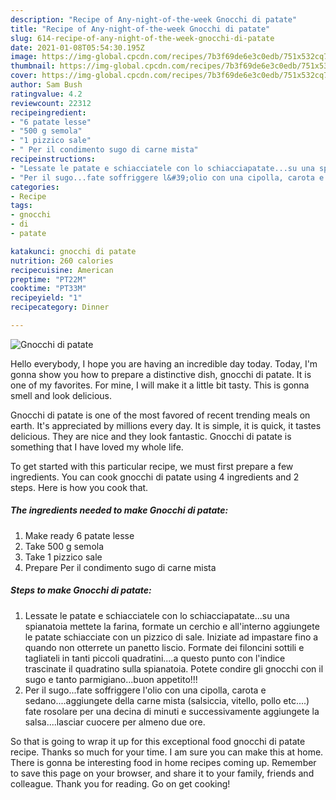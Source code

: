 ```yaml
---
description: "Recipe of Any-night-of-the-week Gnocchi di patate"
title: "Recipe of Any-night-of-the-week Gnocchi di patate"
slug: 614-recipe-of-any-night-of-the-week-gnocchi-di-patate
date: 2021-01-08T05:54:30.195Z
image: https://img-global.cpcdn.com/recipes/7b3f69de6e3c0edb/751x532cq70/gnocchi-di-patate-recipe-main-photo.jpg
thumbnail: https://img-global.cpcdn.com/recipes/7b3f69de6e3c0edb/751x532cq70/gnocchi-di-patate-recipe-main-photo.jpg
cover: https://img-global.cpcdn.com/recipes/7b3f69de6e3c0edb/751x532cq70/gnocchi-di-patate-recipe-main-photo.jpg
author: Sam Bush
ratingvalue: 4.2
reviewcount: 22312
recipeingredient:
- "6 patate lesse"
- "500 g semola"
- "1 pizzico sale"
- " Per il condimento sugo di carne mista"
recipeinstructions:
- "Lessate le patate e schiacciatele con lo schiacciapatate...su una spianatoia mettete la farina, formate un cerchio e all&#39;interno aggiungete le patate schiacciate con un pizzico di sale. Iniziate ad impastare fino a quando non otterrete un panetto liscio. Formate dei filoncini sottili e tagliateli in tanti piccoli quadratini....a questo punto con l&#39;indice trascinate il quadratino sulla spianatoia. Potete condire gli gnocchi con il sugo e tanto parmigiano...buon appetito!!!"
- "Per il sugo...fate soffriggere l&#39;olio con una cipolla, carota e sedano....aggiungete della carne mista (salsiccia, vitello, pollo etc....) fate rosolare per una decina di minuti e successivamente aggiungete la salsa....lasciar cuocere per almeno due ore."
categories:
- Recipe
tags:
- gnocchi
- di
- patate

katakunci: gnocchi di patate 
nutrition: 260 calories
recipecuisine: American
preptime: "PT22M"
cooktime: "PT33M"
recipeyield: "1"
recipecategory: Dinner

---
```



![Gnocchi di patate](https://img-global.cpcdn.com/recipes/7b3f69de6e3c0edb/751x532cq70/gnocchi-di-patate-recipe-main-photo.jpg)

Hello everybody, I hope you are having an incredible day today. Today, I'm gonna show you how to prepare a distinctive dish, gnocchi di patate. It is one of my favorites. For mine, I will make it a little bit tasty. This is gonna smell and look delicious.



Gnocchi di patate is one of the most favored of recent trending meals on earth. It's appreciated by millions every day. It is simple, it is quick, it tastes delicious. They are nice and they look fantastic. Gnocchi di patate is something that I have loved my whole life.


To get started with this particular recipe, we must first prepare a few ingredients. You can cook gnocchi di patate using 4 ingredients and 2 steps. Here is how you cook that.

<!--inarticleads1-->

##### The ingredients needed to make Gnocchi di patate:

1. Make ready 6 patate lesse
1. Take 500 g semola
1. Take 1 pizzico sale
1. Prepare  Per il condimento sugo di carne mista




<!--inarticleads2-->

##### Steps to make Gnocchi di patate:

1. Lessate le patate e schiacciatele con lo schiacciapatate...su una spianatoia mettete la farina, formate un cerchio e all&#39;interno aggiungete le patate schiacciate con un pizzico di sale. Iniziate ad impastare fino a quando non otterrete un panetto liscio. Formate dei filoncini sottili e tagliateli in tanti piccoli quadratini....a questo punto con l&#39;indice trascinate il quadratino sulla spianatoia. Potete condire gli gnocchi con il sugo e tanto parmigiano...buon appetito!!!
1. Per il sugo...fate soffriggere l&#39;olio con una cipolla, carota e sedano....aggiungete della carne mista (salsiccia, vitello, pollo etc....) fate rosolare per una decina di minuti e successivamente aggiungete la salsa....lasciar cuocere per almeno due ore.




So that is going to wrap it up for this exceptional food gnocchi di patate recipe. Thanks so much for your time. I am sure you can make this at home. There is gonna be interesting food in home recipes coming up. Remember to save this page on your browser, and share it to your family, friends and colleague. Thank you for reading. Go on get cooking!
